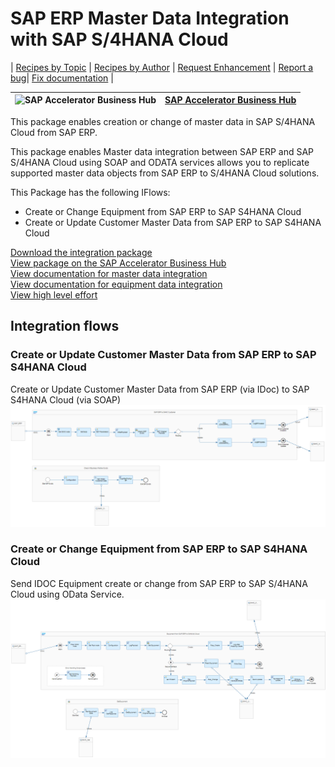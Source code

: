 # SAP ERP Master Data Integration with SAP S/4HANA Cloud 

\| [Recipes by Topic](../../readme.md ) \| [Recipes by Author](../../author.md ) \| [Request Enhancement](https://github.com/SAP-samples/cloud-integration-flow/issues/new?assignees=&labels=Recipe%20Fix,enhancement&template=recipe-request.md&title=Improve%20SAP%20ERP%20Master%20Data%20Integration%20with%20SAP%20S/4HANA%20Cloud) \| [Report a bug](https://github.com/SAP-samples/cloud-integration-flow/issues/new?assignees=&labels=Recipe%20Fix,bug&template=bug_report.md&title=Issue%20with%20SAP%20ERP%20Master%20Data%20Integration%20with%20SAP%20S/4HANA%20Cloud)\| [Fix documentation](https://github.com/SAP-samples/cloud-integration-flow/issues/new?assignees=&labels=Recipe%20Fix,documentation&template=bug_report.md&title=Docu%20fix%20SAP%20ERP%20Master%20Data%20Integration%20with%20SAP%20S/4HANA%20Cloud) \| 

 ![SAP Accelerator Business Hub](https://github.com/SAPAPIBusinessHub.png?size=50 ) | [SAP Accelerator Business Hub](https://api.sap.com/allcommunity) | 
 ----|----| 

This package enables creation or change of master data in SAP S/4HANA Cloud from SAP ERP.

<p>This package enables&nbsp;Master data integration between SAP ERP and SAP S/4HANA Cloud using SOAP and ODATA services allows you to replicate supported master data objects from SAP ERP to S/4HANA Cloud solutions.</p>
<p>This Package has the following IFlows:&nbsp;</p>
<ul>
 <li>Create or Change Equipment from SAP ERP to SAP S4HANA Cloud</li>
 <li>Create or Update Customer Master Data from SAP ERP to SAP S4HANA Cloud</li>
</ul>

[Download the integration package](SAPERPMasterDataIntegrationwithSAPS4HANACloud.zip)\
[View package on the SAP Accelerator Business Hub](https://api.sap.com/package/SAPERPMasterDataIntegrationWithSAPS4HANACloud)\
[View documentation for master data integration](CreateOrUpdateCustomerMasterDataFromSAPERPtoSAPS4HANACloud.pdf)\
[View documentation for equipment data integration](CreateOrChangeEquipmentFromSAPERPtoS4HANACloud.pdf)\
[View high level effort](effort.md)
## Integration flows
### Create or Update Customer Master Data from SAP ERP to SAP S4HANA Cloud 
Create or Update Customer Master Data from SAP ERP (via IDoc) to SAP S4HANA Cloud (via SOAP) \
 ![input-image](Create_or_Update_Customer_Master_Data_from_SAP_ERP_to_SAP_S4HANA_Cloud.png)
### Create or Change Equipment from SAP ERP to SAP S4HANA Cloud 
Send IDOC Equipment create or change from SAP ERP to SAP S/4HANA Cloud using OData Service. \
 ![input-image](Create_or_Change_Equipment_from_SAP_ERP_to_SAP_S4HANA_Cloud.png)